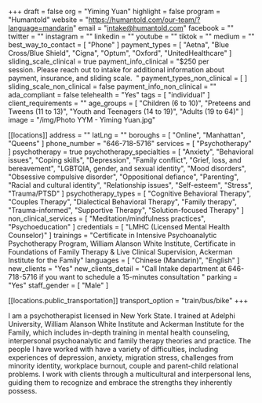 +++
draft = false
org = "Yiming Yuan"
highlight = false
program = "Humantold"
website = "https://humantold.com/our-team/?language=mandarin"
email = "intake@humantold.com"
facebook = ""
twitter = ""
instagram = ""
linkedin = ""
youtube = ""
tiktok = ""
medium = ""
best_way_to_contact = [ "Phone" ]
payment_types = [
  "Aetna",
  "Blue Cross/Blue Shield",
  "Cigna",
  "Optum",
  "Oxford",
  "UnitedHealthcare"
]
sliding_scale_clinical = true
payment_info_clinical = "$250 per session. Please reach out to intake for additional information about payment, insurance, and sliding scale.  "
payment_types_non_clinical = [ ]
sliding_scale_non_clinical = false
payment_info_non_clinical = ""
ada_compliant = false
telehealth = "Yes"
tags = [ "individual" ]
client_requirements = ""
age_groups = [
  "Children (6 to 10)",
  "Preteens and Tweens (11 to 13)",
  "Youth and Teenagers (14 to 19)",
  "Adults (19 to 64)"
]
image = "/img/Photo YYM - Yiming Yuan.jpg"

[[locations]]
address = ""
latLng = ""
boroughs = [ "Online", "Manhattan", "Queens" ]
phone_number = "646-718-5716"
services = [ "Psychotherapy" ]
psychotherapy = true
psychotherapy_specialties = [
  "Anxiety",
  "Behavioral issues",
  "Coping skills",
  "Depression",
  "Family conflict",
  "Grief, loss, and bereavement",
  "LGBTQIA, gender, and sexual identity",
  "Mood disorders",
  "Obsessive compulsive disorder",
  "Oppositional defiance",
  "Parenting",
  "Racial and cultural identity",
  "Relationship issues",
  "Self-esteem",
  "Stress",
  "Trauma/PTSD"
]
psychotherapy_types = [
  "Cognitive Behavioral Therapy",
  "Couples Therapy",
  "Dialectical Behavioral Therapy",
  "Family therapy",
  "Trauma-informed",
  "Supportive Therapy",
  "Solution-focused Therapy"
]
non_clinical_services = [ "Meditation/mindfulness practices", "Psychoeducation" ]
credentials = [ "LMHC (Licensed Mental Health Counselor)" ]
trainings = "Certificate in Intensive Psychoanalytic Psychotherapy Program, William Alanson White Institute, Certificate in Foundations of Family Therapy & Live Clinical Supervision, Ackerman Institute for the Family"
languages = [ "Chinese (Mandarin)", "English" ]
new_clients = "Yes"
new_clients_detail = "Call Intake department at 646-718-5716 if you want to schedule a 15-minutes consultation "
parking = "Yes"
staff_gender = [ "Male" ]

  [[locations.public_transportation]]
  transport_option = "train/bus/bike"
+++

I am a psychotherapist licensed in New York State. I trained at Adelphi University, William Alanson White Institute and Ackerman Institute for the Family, which includes in-depth training in mental health counseling, interpersonal psychoanalytic and family therapy theories and practice. The people I have worked with have a variety of difficulties, including experiences of depression, anxiety, migration stress, challenges from minority identity, workplace burnout, couple and parent-child relational problems. I work with clients through a multicultural and interpersonal lens, guiding them to recognize and embrace the strengths they inherently possess.
